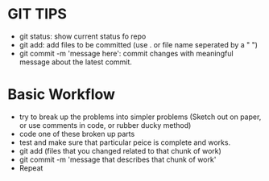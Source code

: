 # GIT TIPS

- git status:                   show current status fo repo
- git add:                      add files to be committed (use . or file name seperated by a " ")
- git commit -m 'message here': commit changes with meaningful message about the latest commit. 


# Basic Workflow

- try to break up the problems into simpler problems (Sketch out on paper, or use comments in code, or rubber ducky method)
- code one of these broken up parts
- test and make sure that particular peice is complete and works. 
- git add (files that you changed related to that chunk of work)
- git commit -m 'message that describes that chunk of work'
- Repeat

